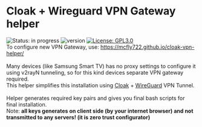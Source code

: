 # Cloak + Wireguard VPN Gateway helper
![Status: in progress](https://img.shields.io/badge/status-in%20progress-success.svg)
![version](https://img.shields.io/badge/version-1.0-blue)
[![License: GPL3.0](https://img.shields.io/badge/License-GPL3.0-blue.svg)](https://www.gnu.org/licenses/gpl-3.0.html)
<br>
To configure new VPN Gateway, use: https://mcfly722.github.io/cloak-vpn-helper/
<br>
<br>
Many devices (like Samsung Smart TV) has no proxy settings to configure it using v2rayN tunneling, so for this kind devices separate VPN gateway required.<br>
This helper simplifies this installation using <a href="https://github.com/cbeuw/Cloak">Cloak</a> + <a href="https://www.wireguard.com/">WireGuard</a> VPN Tunnel. 
<br>
<br>
Helper generates required key pairs and gives you final bash scripts for final installation.<br>
Note: <b>all keys generates on client side (by your internet browser) and not transmitted to any servers! (it is zero trust configurator)</b>